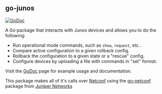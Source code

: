 ## go-junos

[![GoDoc](https://godoc.org/github.com/scottdware/go-junos?status.svg)](https://godoc.org/github.com/scottdware/go-junos)

A Go package that interacts with Junos devices and allows you to do the following:

* Run operational mode commands, such as `show`, `request`, etc..
* Compare active configuration to a given rollback config.
* Rollback the configuration to a given state or a "rescue" config.
* Configure devices by uploading a file with commands in "set" format.

Visit the [GoDoc][4] page for example usage and documentation.

This package makes all of it's calls over [Netconf][1] using the [go-netconf][2] package from 
[Juniper Networks][3]

[1]: https://tools.ietf.org/html/rfc6241
[2]: https://github.com/Juniper/go-netconf
[3]: http://www.juniper.net
[4]: https://godoc.org/github.com/scottdware/go-junos